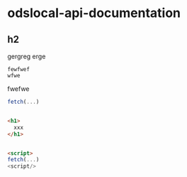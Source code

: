 # odslocal-api-documentation

## h2

gergreg
erge

```
fewfwef
wfwe
```

fwefwe


```js
fetch(...)
```



```html

<h1>
  xxx
</h1>


<script>
fetch(...)
<script/>
```
